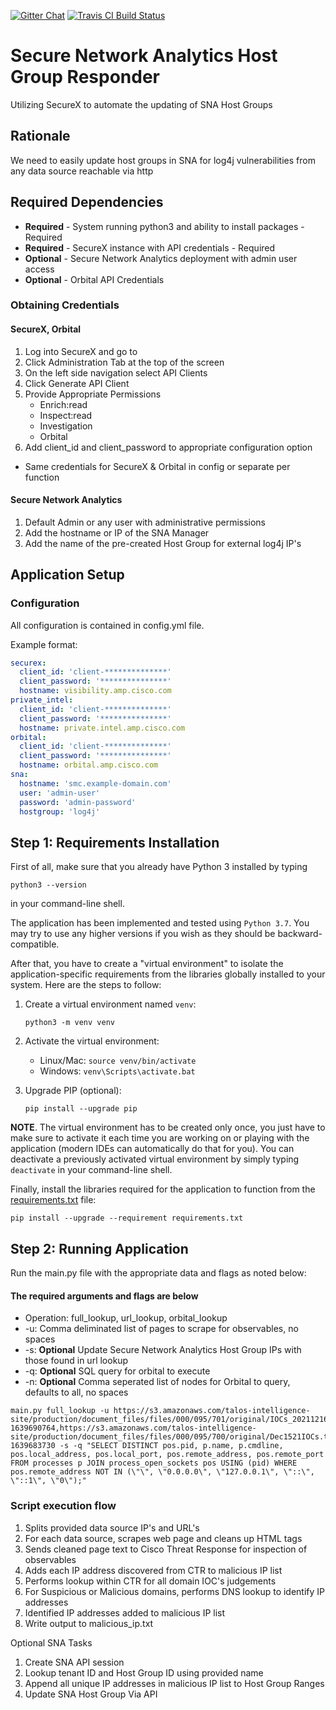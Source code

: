 [![Gitter Chat](https://img.shields.io/badge/gitter-join%20chat-brightgreen.svg)](https://gitter.im/CiscoSecurity/Threat-Response "Gitter Chat")
[![Travis CI Build Status](https://travis-ci.com/CiscoSecurity/tr-05-serverless-relay.svg?branch=develop)](https://travis-ci.com/CiscoSecurity/tr-05-serverless-relay)

# Secure Network Analytics Host Group Responder

Utilizing SecureX to automate the updating of SNA Host Groups


## Rationale

We need to easily update host groups in SNA for log4j vulnerabilities from any data source reachable via http

## Required Dependencies

* **Required** - System running python3 and ability to install packages - Required
* **Required** - SecureX instance with API credentials - Required
* **Optional** - Secure Network Analytics deployment with admin user access 
* **Optional** - Orbital API Credentials

### Obtaining Credentials

#### SecureX, Orbital

1. Log into SecureX and go to 
2. Click Administration Tab at the top of the screen
3. On the left side navigation select API Clients
4. Click Generate API Client
5. Provide Appropriate Permissions
   * Enrich:read
   * Inspect:read
   * Investigation
   * Orbital
6. Add client_id and client_password to appropriate configuration option
* Same credentials for SecureX & Orbital in config or separate per function

#### Secure Network Analytics

1. Default Admin or any user with administrative permissions
2. Add the hostname or IP of the SNA Manager
3. Add the name of the pre-created Host Group for external log4j IP's

## Application Setup

### Configuration

All configuration is contained in config.yml file. 

Example format:

```yaml
securex:
  client_id: 'client-**************'
  client_password: '***************'
  hostname: visibility.amp.cisco.com
private_intel:
  client_id: 'client-**************'
  client_password: '***************'
  hostname: private.intel.amp.cisco.com
orbital:
  client_id: 'client-**************'
  client_password: '***************'
  hostname: orbital.amp.cisco.com
sna:
  hostname: 'smc.example-domain.com'
  user: 'admin-user'
  password: 'admin-password'
  hostgroup: 'log4j'
```


## Step 1: Requirements Installation

First of all, make sure that you already have Python 3 installed by typing
```
python3 --version
```
in your command-line shell.

The application has been implemented and tested using `Python 3.7`. You may try
to use any higher versions if you wish as they should be backward-compatible.

After that, you have to create a "virtual environment" to isolate the
application-specific requirements from the libraries globally installed to your
system. Here are the steps to follow:

1. Create a virtual environment named `venv`:

   `python3 -m venv venv`

2. Activate the virtual environment:
   - Linux/Mac: `source venv/bin/activate`
   - Windows: `venv\Scripts\activate.bat`

3. Upgrade PIP (optional):

   `pip install --upgrade pip`

**NOTE**. The virtual environment has to be created only once, you just have
to make sure to activate it each time you are working on or playing with the
application (modern IDEs can automatically do that for you). You can deactivate
a previously activated virtual environment by simply typing `deactivate` in
your command-line shell.

Finally, install the libraries required for the application to function from
the [requirements.txt](requirements.txt) file:

```
pip install --upgrade --requirement requirements.txt
```

## Step 2: Running Application

Run the main.py file with the appropriate data and flags as noted below:

#### The required arguments and flags are below

 * Operation: full_lookup, url_lookup, orbital_lookup
 * -u: Comma deliminated list of pages to scrape for observables, no spaces
 * -s: **Optional** Update Secure Network Analytics Host Group IPs with those found in url lookup
 * -q: **Optional** SQL query for orbital to execute
 * -n: **Optional** Comma seperated list of nodes for Orbital to query, defaults to all, no spaces

```
main.py full_lookup -u https://s3.amazonaws.com/talos-intelligence-site/production/document_files/files/000/095/701/original/IOCs_20211216.txt?1639690764,https://s3.amazonaws.com/talos-intelligence-site/production/document_files/files/000/095/700/original/Dec1521IOCs.txt?1639683730 -s -q "SELECT DISTINCT pos.pid, p.name, p.cmdline, pos.local_address, pos.local_port, pos.remote_address, pos.remote_port FROM processes p JOIN process_open_sockets pos USING (pid) WHERE pos.remote_address NOT IN (\"\", \"0.0.0.0\", \"127.0.0.1\", \"::\", \"::1\", \"0\");"
```

### Script execution flow

1. Splits provided data source IP's and URL's
2. For each data source, scrapes web page and cleans up HTML tags
3. Sends cleaned page text to Cisco Threat Response for inspection of observables
4. Adds each IP address discovered from CTR to malicious IP list
5. Performs lookup within CTR for all domain IOC's judgements
6. For Suspicious or Malicious domains, performs DNS lookup to identify IP addresses
7. Identified IP addresses added to malicious IP list
8. Write output to malicious_ip.txt

Optional SNA Tasks

1. Create SNA API session
2. Lookup tenant ID and Host Group ID using provided name
3. Append all unique IP addresses in malicious IP list to Host Group Ranges
4. Update SNA Host Group Via API
 
